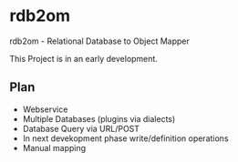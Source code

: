 # rdb2om
rdb2om - Relational Database to Object Mapper

This Project is in an early development.

## Plan

- Webservice
- Multiple Databases (plugins via dialects)
- Database Query via URL/POST
- In next devekopment phase write/definition operations
- Manual mapping

